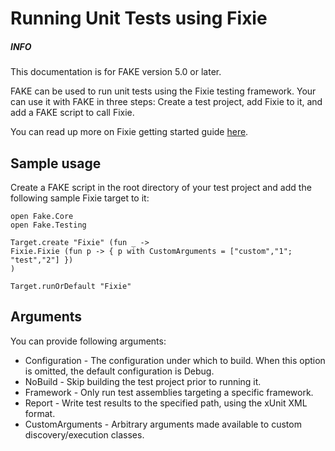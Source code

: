 # Running Unit Tests using Fixie

<div class="alert alert-info">
    <h5>INFO</h5>
    <p>This documentation is for FAKE version 5.0 or later.</p>
</div>

FAKE can be used to run unit tests using the Fixie testing framework. Your can use it with FAKE in three steps: Create a test project, add Fixie to it, and add a FAKE script to call Fixie.

You can read up more on Fixie getting started guide [here](https://github.com/fixie/fixie/wiki).

## Sample usage

Create a FAKE script in the root directory of your test project and add the following sample Fixie target to it:

    open Fake.Core
    open Fake.Testing

    Target.create "Fixie" (fun _ ->
    Fixie.Fixie (fun p -> { p with CustomArguments = ["custom","1"; "test","2"] })
    )
    
    Target.runOrDefault "Fixie"

## Arguments

You can provide following arguments:

* Configuration - The configuration under which to build. When this option is omitted, the default configuration is Debug.
* NoBuild - Skip building the test project prior to running it.
* Framework - Only run test assemblies targeting a specific framework.
* Report - Write test results to the specified path, using the xUnit XML format.
* CustomArguments - Arbitrary arguments made available to custom discovery/execution classes.

